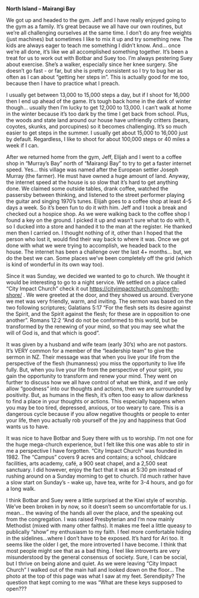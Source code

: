 **North Island – Mairangi Bay**

We got up and headed to the gym. Jeff and I have really enjoyed going
to the gym as a family. It’s great because we all have our own routines,
but we’re all challenging ourselves at the same time. I don’t do any free
weights (just machines) but sometimes I like to mix it up and try something
new. The kids are always eager to teach me something I didn’t know.
And… once we’re all done, it’s like we all accomplished something
together. It’s been a treat for us to work out with Botbar and Suey too.
I’m always pestering Suey about exercise. She’s a walker, especially
since her knee surgery. She doesn’t go fast - or far, but she is pretty
consistent so I try to bug her as often as I can about “getting her steps
in”. This is actually good for me too, because then I have to practice
what I preach.

I usually get between 13,000 to 15,000 steps a day, but if I shoot for 16,000
then I end up ahead of the game. It’s tough back home in the dark of
winter though… usually then I’m lucky to get 12,000 to 13,000. I can’t walk
at home in the winter because it’s too dark by the time I get back from
school. Plus, the woods and state land around our house have unfriendly
critters (bears, coyotes, skunks, and porcupines) so it becomes
challenging. It’s so much easier to get steps in the summer. I usually get
about 15,000 to 16,000 just by default. Regardless, I like to shoot for about
100,000 steps or 40 miles a week if I can.

After we returned home from the gym, Jeff, Elijah and I went to a coffee
shop in “Murray’s Bay” north of “Mairangi Bay” to try to get a faster
internet speed. Yes… this village was named after the European settler
Joseph Murray (the farmer). He must have owned a huge amount of
land. Anyway, the internet speed at the house is so slow that it’s hard to
get anything done. We claimed some outside tables, drank coffee,
watched the passersby between thinking, and listened to the street
performer playing the guitar and singing 1970’s tunes. Elijah goes to a
coffee shop at least 4-5 days a week. So it’s been fun to do it with him.
Jeff and I took a break and checked out a hospice shop. As we were
walking back to the coffee shop I found a key on the ground. I picked it
up and wasn’t sure what to do with it, so I ducked into a store and
handed it to the man at the register. He thanked men then I carried on.
I thought nothing of it, other than I hoped that the person who lost it,
would find their way back to where it was. Once we got done with what
we were trying to accomplish, we headed back to the house. The
internet has been a challenge over the last 4+ months… but, we do the
best we can. Some places we’ve been completely off the grid (which is
kind of wonderful in its own way too).

Since it was Sunday, we decided we wanted to go to church. We
thought it would be interesting to go to a night service. We settled on a
place
called
“City
Impact
Church”
check
it
out
https://cityimpactchurch.com/north-shore/ .
We were greeted at the door, and they showed us around. Everyone we
met was very friendly, warm, and inviting.
The sermon was based on the two following scriptures;
Galatians 5:17
“For the flesh sets its desire against the Spirit, and the Spirit against the
flesh; for these are in opposition to one another”.
Romans 12:2 “And do not be conformed to this world, but be transformed
by the renewing of your mind, so that you may see what the will of God
is, and that which is good”.

It was given by a husband and wife team (early 30’s) who are not pastors.
It’s VERY common for a member of the “leadership team” to give the
sermon in NZ. Their message was that when you live your life from the
perspective of the flesh (humanness) you miss the opportunity to live life
fully. But, when you live your life from the perspective of your spirit, you
gain the opportunity to transform and renew your mind. They went on
further to discuss how we all have control of what we think, and if we only
allow “goodness” into our thoughts and actions, then we are surrounded
by positivity. But, as humans in the flesh, it’s often too easy to allow
darkness to find a place in your thoughts or actions. This especially
happens when you may be too tired, depressed, anxious, or too weary
to care. This is a dangerous cycle because if you allow negative
thoughts or people to enter your life, then you actually rob yourself of the
joy and happiness that God wants us to have.

It was nice to have Botbar and Suey there with us to worship. I’m not one
for the huge mega-church experience, but I felt like this one was able to
stir in me a perspective I have forgotten. “City Impact Church” was
founded in 1982. The “Campus” covers 9 acres and contains; a school,
childcare facilities, arts academy, café, a 900 seat chapel, and a 2,500
seat sanctuary. I did however, enjoy the fact that it was at 5:30 pm
instead of rushing around on a Sunday morning to get to church. I’d
much rather have a slow start on Sunday’s - wake up, have tea, write for
3-4 hours, and go for a long walk.

I think Botbar and Suey were a little surprised at the Kiwi style of worship.
We’ve been broken in by now, so it doesn’t seem so uncomfortable for
us. I mean… the waving of the hands all over the place, and the
speaking out from the congregation. I was raised Presbyterian and I’m
now mainly Methodist (mixed with many other faiths). It makes me feel a
little queasy to publically “show” my enthusiasm to my faith. I feel more
comfortable hiding in the sidelines…where I don’t have to be exposed.
It’s hard for Ari too. It seems like the older I get, the more introverted I
have become. I think that most people might see that as a bad thing. I
feel like introverts are very misunderstood by the general consensus of
society. Sure, I can be social, but I thrive on being alone and quiet.
As we were leaving “City Impact Church” I walked out of the main hall
and looked down on the floor… The photo at the top of this page was
what I saw at my feet. Serendipity? The question that kept coming to me
was “What are these keys supposed to open???